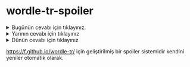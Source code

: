 # wordle-tr-spoiler

<details>
  <summary>Bugünün cevabı için tıklayınız.</summary>
  <br>
    <b> kalay </b>
</details>

<details>
  <summary>Yarının cevabı için tıklayınız</summary>
  <br>
   <b> pelit </b>
</details>

<details>
  <summary>Dünün cevabı için tıklayınız </summary>
  <br>
  <b> davar </b>
</details>

https://f.github.io/wordle-tr/ için geliştirilmiş bir spoiler sistemidir kendini yeniler otomatik olarak.

